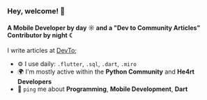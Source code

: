 ### Hey, welcome! 👋

#### A Mobile Developer by day ☼ and a "Dev to Community Articles" Contributor by night ☾

I write articles at [DevTo](https://dev.to/alinesousaa);

- ⚙️ I use daily: `.flutter`, `.sql`, `.dart`, `.miro`
- 🌍 I'm mostly active within the **Python Community** and **He4rt Developers**
- 💬 `ping` me about **Programming**, **Mobile Development**, **Dart**
